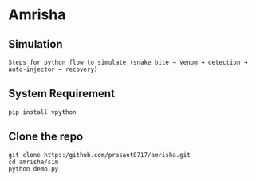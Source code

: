 # Amrisha

## Simulation
    Steps for python flow to simulate (snake bite → venom → detection → auto-injector → recovery)

## System Requirement
    pip install vpython

## Clone the repo
    git clone https:/github.com/prasant8717/amrisha.git
    cd amrisha/sim
    python demo.py